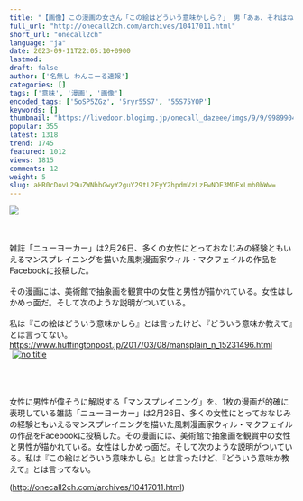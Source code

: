 ```yaml
---
title: "【画像】この漫画の女さん「この絵はどういう意味かしら？」 男「あぁ、それはね…」 女「はい1アウト」 : わんこーる速報！"
full_url: "http://onecall2ch.com/archives/10417011.html"
short_url: "onecall2ch"
language: "ja"
date: 2023-09-11T22:05:10+0900
lastmod: 
draft: false
author: ['名無し わんこーる速報']
categories: []
tags: ['意味', '漫画', '画像']
encoded_tags: ['5oSP5ZGz', '5ryr55S7', '55S75YOP']
keywords: []
thumbnail: "https://livedoor.blogimg.jp/onecall_dazeee/imgs/9/9/9989904a-s.jpg"
popular: 355
latest: 1318
trend: 1745
featured: 1012
views: 1815
comments: 12
weight: 5
slug: aHR0cDovL29uZWNhbGwyY2guY29tL2FyY2hpdmVzLzEwNDE3MDExLmh0bWw=
---
```


![](https://livedoor.blogimg.jp/onecall_dazeee/imgs/9/9/9989904a-s.jpg)

<div><br> <br> 雑誌「ニューヨーカー」は2月26日、多くの女性にとっておなじみの経験ともいえるマンスプレイニングを描いた風刺漫画家ウィル・マクフェイルの作品をFacebookに投稿した。 <br> <br> その漫画には、美術館で抽象画を観賞中の女性と男性が描かれている。女性はしかめっ面だ。そして次のような説明がついている。 <br> <br> 私は『この絵はどういう意味かしら』とは言ったけど、『どういう意味か教えて』とは言ってない。 <br> <a href='https://www.huffingtonpost.jp/2017/03/08/mansplain_n_15231496.html' target='_blank'>https://www.huffingtonpost.jp/2017/03/08/mansplain_n_15231496.html</a> <br> <a href='https://livedoor.blogimg.jp/onecall_dazeee/imgs/9/9/9989904a.jpg' target='_blank'><img src='https://livedoor.blogimg.jp/onecall_dazeee/imgs/9/9/9989904a-s.jpg' alt='no title' class='image pict' border='0' hspace='5'></a><br> <br> <br><br><p>女性に男性が偉そうに解説する「マンスプレイニング」を、1枚の漫画が的確に表現している雑誌「ニューヨーカー」は2月26日、多くの女性にとっておなじみの経験ともいえるマンスプレイニングを描いた風刺漫画家ウィル・マクフェイルの作品をFacebookに投稿した。その漫画には、美術館で抽象画を観賞中の女性と男性が描かれている。女性はしかめっ面だ。そして次のような説明がついている。私は『この絵はどういう意味かしら』とは言ったけど、『どういう意味か教えて』とは言ってない。</p></div>

(http://onecall2ch.com/archives/10417011.html)
